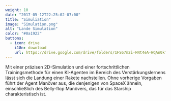 ```yaml
---
weight: 10
date: "2017-05-12T22:25:02-07:00"
title: "Simuliation"
image: "Simulation.png"
alt: "Lande Simulation"
color: "#0a1922"
buttons:
  - icon: drive 
    i18n: download 
    url: https://drive.google.com/drive/folders/1FS67m2i-FNt4eA-WqAn0kfI2n0YPiCx2?usp=sharing
---
```


Mit einer präzisen 2D-Simulation und einer fortschrittlichen Trainingsmethode für einen KI-Agenten im Bereich des Verstärkungslernens lässt sich die Landung einer Rakete nachstellen. Ohne vorherige Vorgaben führt der Agent Manöver aus, die denjenigen von SpaceX ähneln, einschließlich des Belly-flop Manövers, das für das Starship charakteristisch ist.